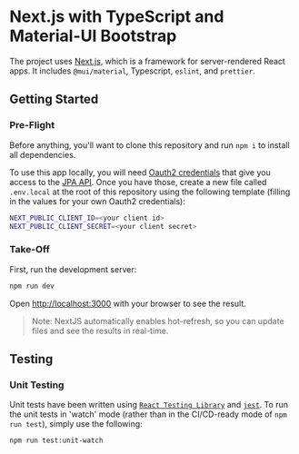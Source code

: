 # Next.js with TypeScript and Material-UI Bootstrap

The project uses [Next.js](https://github.com/vercel/next.js), which is a framework for server-rendered React apps.
It includes `@mui/material`, Typescript, `eslint`, and `prettier`.

## Getting Started

### Pre-Flight

Before anything, you'll want to clone this repository and run `npm i` to install all dependencies.

To use this app locally, you will need [Oauth2 credentials](https://api.emsidata.com/apis/job-postings#authentication) that give you access to the [JPA API](https://api.emsidata.com/apis/job-postings). Once you have those, create a new file called `.env.local` at the root of this repository using the following template (filling in the values for your own Oauth2 credentials):

```bash
NEXT_PUBLIC_CLIENT_ID=<your client id>
NEXT_PUBLIC_CLIENT_SECRET=<your client secret>
```

### Take-Off

First, run the development server:

```bash
npm run dev
```

Open [http://localhost:3000](http://localhost:3000) with your browser to see the result.

> Note: NextJS automatically enables hot-refresh, so you can update files and see the results in real-time.

## Testing

### Unit Testing

Unit tests have been written using [`React Testing Library`](https://testing-library.com/docs/react-testing-library/) and [`jest`](https://jestjs.io/). To run the unit tests in 'watch' mode (rather than in the CI/CD-ready mode of `npm run test`), simply use the following:

```bash
npm run test:unit-watch
```
